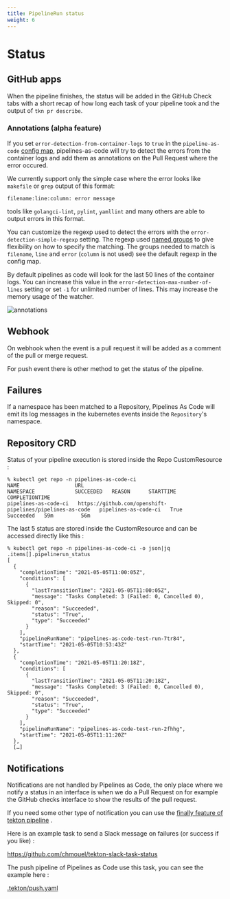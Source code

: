 ```yaml
---
title: PipelineRun status
weight: 6
---
```

# Status

## GitHub apps

When the pipeline finishes, the status will be added in the GitHub Check tabs
with a short recap of how long each task of your pipeline took and the output of
`tkn pr describe`.

### Annotations (alpha feature)

If you set `error-detection-from-container-logs` to `true` in the
`pipeline-as-code` [config map](/docs/install/settings.md), pipelines-as-code
will try to detect the errors from the container logs and add them as
annotations on the Pull Request where the error occured.

We currently support only the simple case  where the error looks like `makefile` or `grep` output of this format:

```console
filename:line:column: error message
```

tools like `golangci-lint`, `pylint`, `yamllint` and many others are able to output errors in this format.

You can customize the regexp used to detect the errors with the
`error-detection-simple-regexp` setting. The regexp used [named
groups](https://www.regular-expressions.info/named.html) to give flexibility on
how to specify the matching. The groups needed to match is `filename`, `line` and `error`
(`column` is not used) see the default regexp in the config map.

By default pipelines as code will look for the last 50 lines of the container
logs. You can increase this value in the `error-detection-max-number-of-lines`
setting or set `-1` for unlimited number of lines. This may increase the memory
usage of the watcher.

![annotations](/images/github-annotation-error-failure-detection.png)

## Webhook

On webhook when the event is a pull request it will be added as a comment of the
pull or merge request.

For push event there is other method to get the status of the pipeline.

## Failures

If a namespace has been matched to a Repository, Pipelines As Code will emit its log messages in the kubernetes events inside the `Repository`'s namespace.

## Repository CRD

Status of your pipeline execution is stored inside the Repo CustomResource :

```console
% kubectl get repo -n pipelines-as-code-ci
NAME                  URL                                                        NAMESPACE             SUCCEEDED   REASON      STARTTIME   COMPLETIONTIME
pipelines-as-code-ci   https://github.com/openshift-pipelines/pipelines-as-code   pipelines-as-code-ci   True        Succeeded   59m         56m
```

The last 5 status are stored inside the CustomResource and can be accessed
directly like this :

```console
% kubectl get repo -n pipelines-as-code-ci -o json|jq .items[].pipelinerun_status
[
  {
    "completionTime": "2021-05-05T11:00:05Z",
    "conditions": [
      {
        "lastTransitionTime": "2021-05-05T11:00:05Z",
        "message": "Tasks Completed: 3 (Failed: 0, Cancelled 0), Skipped: 0",
        "reason": "Succeeded",
        "status": "True",
        "type": "Succeeded"
      }
    ],
    "pipelineRunName": "pipelines-as-code-test-run-7tr84",
    "startTime": "2021-05-05T10:53:43Z"
  },
  {
    "completionTime": "2021-05-05T11:20:18Z",
    "conditions": [
      {
        "lastTransitionTime": "2021-05-05T11:20:18Z",
        "message": "Tasks Completed: 3 (Failed: 0, Cancelled 0), Skipped: 0",
        "reason": "Succeeded",
        "status": "True",
        "type": "Succeeded"
      }
    ],
    "pipelineRunName": "pipelines-as-code-test-run-2fhhg",
    "startTime": "2021-05-05T11:11:20Z"
  },
  […]
```

## Notifications

Notifications are not handled by Pipelines as Code, the only place where we
notify a status in an interface is when we do a Pull Request on for example the
GitHub checks interface to show the results of the pull request.

If you need some other type of notification you can use
the [finally feature of tekton pipeline](https://github.com/tektoncd/pipeline/blob/main/docs/pipelines.md#adding-finally-to-the-pipeline)
.

Here is an example task to send a Slack message on failures (or success if you
like) :

<https://github.com/chmouel/tekton-slack-task-status>

The push pipeline of Pipelines as Code use this task, you can see the example
here :

[.tekton/push.yaml](https://github.com/openshift-pipelines/pipelines-as-code/blob/7b41cc3f769af40a84b7ead41c6f037637e95070/.tekton/push.yaml#L116)
